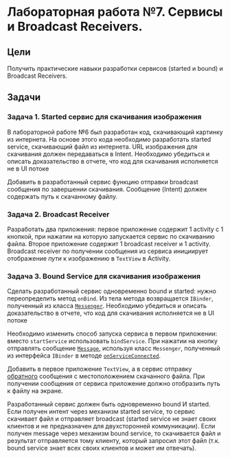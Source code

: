 # Лабораторная работа №7. Сервисы и Broadcast Receivers.

## Цели
Получить практические навыки разработки сервисов (started и bound) и Broadcast Receivers.

## Задачи
### Задача 1. Started сервис для скачивания изображения
В лабораторной работе №6 был разработан код, скачивающий картинку из интернета. На основе этого кода необходимо разработать started service, скачивающий файл из интернета. URL изображения для скачивания должен передаваться в Intent. Необходимо убедиться и описать доказательство в отчете, что код для скачивания исполняется не в UI потоке

Добавить в разработанный сервис функцию отправки broadcast сообщения по завершении скачивания. Сообщение (Intent) должен содержать путь к скачанному файлу.

### Задача 2. Broadcast Receiver
Разработать два приложения: первое приложение содержит 1 activity с 1 кнопкой, при нажатии на которую запускается сервис по скачиванию файла. Второе приложение содержит 1 broadcast receiver и 1 activity. Broadcast receiver по получении сообщения из сервиса инициирует отображение *пути* к изображению в `TextView` в Activity.

### Задача 3. Bound Service для скачивания изображения
Сделать разработанный сервис одновременно bound и started: нужно переопределить метод `onBind`. Из тела метода возвращается `IBinder`, полученный из класса [`Messenger`](https://developer.android.com/guide/components/bound-services?hl=ru#Messenger). Необходимо убедиться и описать доказательство в отчете, что код для скачивания исполняется не в UI потоке

Необходимо изменить способ запуска сервиса в первом приложении: вместо `startService` использовать `bindService`. При нажатии на кнопку отправлять сообщение [`Message`](https://developer.android.com/reference/android/os/Message.html?hl=ru), используя класс `Messenger`, полученный из интерфейса `IBinder` в методе [`onServiceConnected`](https://developer.android.com/reference/android/content/ServiceConnection.html?hl=ru#onServiceConnected(android.content.ComponentName,%20android.os.IBinder)).

Добавить в первое приложение `TextView`, а в сервис отправку [обратного](https://developer.android.com/reference/android/os/Message.html?hl=ru#replyTo) сообщения с местоположением скачанного файла. При получении сообщения от сервиса приложение должно отобразить путь к файлу на экране.

Разработанный сервис должен быть одновременно bound И started. Если получен интент через механизм started service, то сервис скачивает файл и отправляет broadcast (started service не знает своих клиентов и не предназначен для двухсторонней коммуникации). Если получен message через механизм bound service, то скачивается файл и результат отправляется тому клиенту, который запросил этот файл (т.к. bound service знает всех своих клиентов и может им отвечать).
